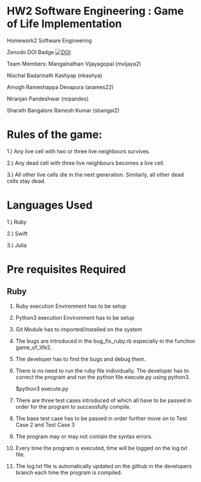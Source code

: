 # HW2 Software Engineering : Game of Life Implementation
Homework2 Software Engineering

Zenodo DOI Badge
[![DOI](https://zenodo.org/badge/289782467.svg)](https://zenodo.org/badge/latestdoi/289782467)

Team Members:
Mangalnathan Vijayagopal (mvijaya2)

Nischal Badarinath Kashyap (nkashya)

Amogh Rameshappa Devapura (arames22)

Niranjan Pandeshwar (nrpandes)

Sharath Bangalore Ramesh Kumar (sbangal2)

# Rules of the game:

1.) Any live cell with two or three live neighbours survives.

2.) Any dead cell with three live neighbours becomes a live cell.

3.) All other live cells die in the next generation. Similarly, all other dead cells stay dead.


# Languages Used

1.) Ruby


2.) Swift


3.) Julia

# Pre requisites Required 

## Ruby
1) Ruby execution Environment has to be setup
2) Python3 execution Environment has to be setup
3) Git Module has to imported/installed on the system

1) The bugs are introduced in the bug_fix_ruby.rb especially in the function game_of_life2.


2) The developer has to find the bugs and debug them.
3) There is no need to run the ruby file individually. The developer has to correct the program and run the python file execute.py using python3.
   
   
   $python3 execute.py
4) There are three test cases introduced of which all have to be passed in order for the program to successfully compile.
5) The base test case has to be passed in order further move on to Test Case 2 and Test Case 3
6) The program may or may not contain the syntax errors.
7) Every time the program is executed, time will be logged on the log.txt file.
8) The log.txt file is automatically updated on the github in the developers branch each time the program is compiled.
